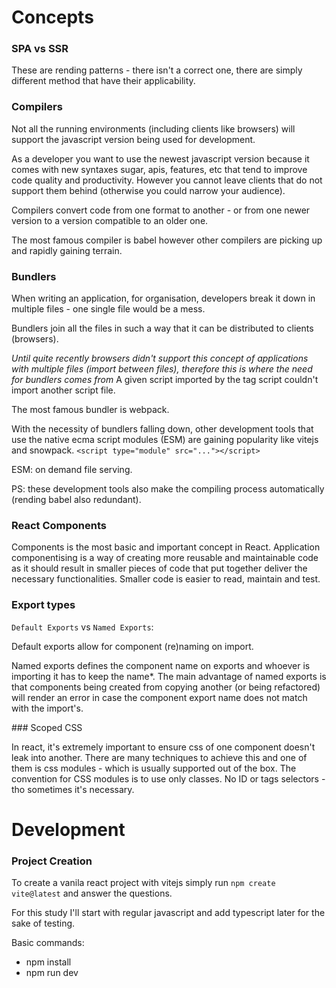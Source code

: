 # Concepts 

### SPA vs SSR

These are rending patterns - there isn't a correct one, there are simply different method that have their applicability.


### Compilers

Not all the running environments (including clients like browsers) will support the javascript version being used for development.

As a developer you want to use the newest javascript version because it comes with 
new syntaxes sugar, apis, features, etc that tend to improve code quality and productivity. 
However you cannot leave clients that do not support them behind (otherwise you could narrow your audience).

Compilers convert code from one format to another - or from one newer version to a version compatible to an older one.

The most famous compiler is babel however other compilers are picking up and rapidly gaining terrain.


### Bundlers

When writing an application, for organisation, developers break it down in multiple files - one single file would be a mess.

Bundlers join all the files in such a way that it can be distributed to clients (browsers). 

_Until quite recently browsers didn't support this concept of applications with multiple files (import between files), 
therefore this is where the need for bundlers comes from_ A given script imported by the tag script couldn't import 
another script file.

The most famous bundler is webpack.

With the necessity of bundlers falling down, other development tools that use the native ecma script modules (ESM)
are gaining popularity like vitejs and snowpack. `<script type="module" src="..."></script>`

ESM: on demand file serving.

PS: these development tools also make the compiling process automatically (rending babel also redundant).

### React Components

Components is the most basic and important concept in React. Application componentising is a way of 
creating more reusable and maintainable code as it should result in smaller pieces of code
that put together deliver the necessary functionalities. Smaller code is easier to read, maintain and test.


### Export types

`Default Exports` vs `Named Exports`:

Default exports allow for component (re)naming on import.

Named exports defines the component name on exports and whoever is importing it has to keep the name*. 
The main advantage of named exports is that components being created from copying another (or being refactored) 
will render an error in case the component export name does not match with the import's.


### Scoped CSS

In react, it's extremely important to ensure css of one component doesn't leak into another. There are many techniques 
to achieve this and one of them is css modules - which is usually supported out of the box.
The convention for CSS modules is to use only classes. No ID or tags selectors - tho sometimes it's necessary.


# Development

### Project Creation

To create a vanila react project with vitejs simply run `npm create vite@latest` and answer the questions.

For this study I'll start with regular javascript and add typescript later for the sake of testing.

Basic commands:

- npm install
- npm run dev









